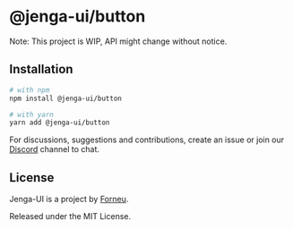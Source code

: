 # @jenga-ui/button

Note: This project is WIP, API might change without notice.

## Installation

```sh
# with npm
npm install @jenga-ui/button

# with yarn
yarn add @jenga-ui/button
```

For discussions, suggestions and contributions, create an issue or join our [Discord](https://discord.gg/sHnHPnAPZj) channel to chat.

## License

Jenga-UI is a project by [Forneu](https://forneu.com).

Released under the MIT License.
